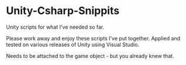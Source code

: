 # Unity-Csharp-Snippits
Unity scripts for what I've needed so far.

Please work away and enjoy these scripts I've put together.
Applied and tested on various releases of Unity using Visual Studio.

Needs to be attached to the game object - but you already knew that.
